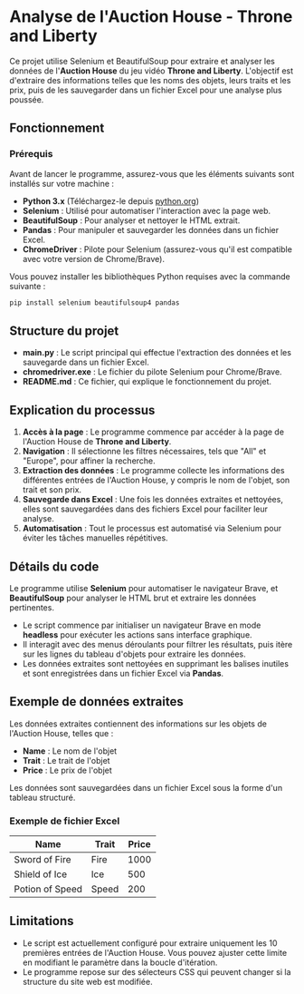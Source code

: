 # Analyse de l'Auction House - Throne and Liberty

Ce projet utilise Selenium et BeautifulSoup pour extraire et analyser les données de l'**Auction House** du jeu vidéo **Throne and Liberty**. L'objectif est d'extraire des informations telles que les noms des objets, leurs traits et les prix, puis de les sauvegarder dans un fichier Excel pour une analyse plus poussée.

## Fonctionnement

### Prérequis

Avant de lancer le programme, assurez-vous que les éléments suivants sont installés sur votre machine :

- **Python 3.x** (Téléchargez-le depuis [python.org](https://www.python.org/))
- **Selenium** : Utilisé pour automatiser l'interaction avec la page web.
- **BeautifulSoup** : Pour analyser et nettoyer le HTML extrait.
- **Pandas** : Pour manipuler et sauvegarder les données dans un fichier Excel.
- **ChromeDriver** : Pilote pour Selenium (assurez-vous qu'il est compatible avec votre version de Chrome/Brave).

Vous pouvez installer les bibliothèques Python requises avec la commande suivante :

```bash
pip install selenium beautifulsoup4 pandas
```

## Structure du projet

- **main.py** : Le script principal qui effectue l'extraction des données et les sauvegarde dans un fichier Excel.
- **chromedriver.exe** : Le fichier du pilote Selenium pour Chrome/Brave.
- **README.md** : Ce fichier, qui explique le fonctionnement du projet.

## Explication du processus

1. **Accès à la page** : Le programme commence par accéder à la page de l'Auction House de **Throne and Liberty**.
2. **Navigation** : Il sélectionne les filtres nécessaires, tels que "All" et "Europe", pour affiner la recherche.
3. **Extraction des données** : Le programme collecte les informations des différentes entrées de l'Auction House, y compris le nom de l'objet, son trait et son prix.
4. **Sauvegarde dans Excel** : Une fois les données extraites et nettoyées, elles sont sauvegardées dans des fichiers Excel pour faciliter leur analyse.
5. **Automatisation** : Tout le processus est automatisé via Selenium pour éviter les tâches manuelles répétitives.

## Détails du code

Le programme utilise **Selenium** pour automatiser le navigateur Brave, et **BeautifulSoup** pour analyser le HTML brut et extraire les données pertinentes.

- Le script commence par initialiser un navigateur Brave en mode **headless** pour exécuter les actions sans interface graphique.
- Il interagit avec des menus déroulants pour filtrer les résultats, puis itère sur les lignes du tableau d'objets pour extraire les données.
- Les données extraites sont nettoyées en supprimant les balises inutiles et sont enregistrées dans un fichier Excel via **Pandas**.

## Exemple de données extraites

Les données extraites contiennent des informations sur les objets de l'Auction House, telles que :

- **Name** : Le nom de l'objet
- **Trait** : Le trait de l'objet
- **Price** : Le prix de l'objet

Les données sont sauvegardées dans un fichier Excel sous la forme d'un tableau structuré.

### Exemple de fichier Excel

| Name           | Trait       | Price   |
|----------------|-------------|---------|
| Sword of Fire  | Fire        | 1000    |
| Shield of Ice  | Ice         | 500     |
| Potion of Speed| Speed       | 200     |

## Limitations

- Le script est actuellement configuré pour extraire uniquement les 10 premières entrées de l'Auction House. Vous pouvez ajuster cette limite en modifiant le paramètre dans la boucle d'itération.
- Le programme repose sur des sélecteurs CSS qui peuvent changer si la structure du site web est modifiée.
